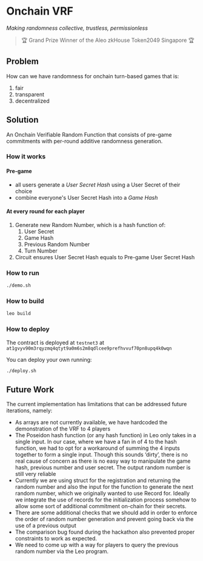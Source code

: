 # Onchain VRF

_Making randomness collective, trustless, permissionless_

> 🏆 Grand Prize Winner of the Aleo zkHouse Token2049 Singapore 🏆

## Problem

How can we have randomness for onchain turn-based games that is:

1. fair
2. transparent
3. decentralized

## Solution

An Onchain Verifiable Random Function that consists of pre-game commitments with per-round additive randomness generation.

### How it works

#### Pre-game

- all users generate a _User Secret Hash_ using a User Secret of their choice
- combine everyone's User Secret Hash into a _Game Hash_

#### At every round for each player

1. Generate new Random Number, which is a hash function of:
   1. User Secret
   2. Game Hash
   3. Previous Random Number
   4. Turn Number
2. Circuit ensures User Secret Hash equals to Pre-game User Secret Hash

### How to run

```bash
./demo.sh
```

### How to build

```bash
leo build
```

### How to deploy

The contract is deployed at `testnet3` at `at1gvyv90m3rqyzmq4qtyt9a0m6s2m8qdlcee9prefhvvuf70pn8upq4k0wqn`

You can deploy your own running:

```bash
./deploy.sh
```

## Future Work

The current implementation has limitations that can be addressed future iterations, namely:

- As arrays are not currently available, we have hardcoded the demonstration of the VRF to 4 players
- The Poseidon hash function (or any hash function) in Leo only takes in a single input. In our case, where we have a fan in of 4 to the hash function, we had to opt for a workaround of summing the 4 inputs together to form a single input. Though this sounds ‘dirty’, there is no real cause of concern as there is no easy way to manipulate the game hash, previous number and user secret. The output random number is still very reliable
- Currently we are using struct for the registration and returning the random number and also the input for the function to generate the next random number, which we originally wanted to use Record for. Ideally we integrate the use of records for the initialization process somehow to allow some sort of additional commitment on-chain for their secrets.
- There are some additional checks that we should add in order to enforce the order of random number generation and prevent going back via the use of a previous output
- The comparison bug found during the hackathon also prevented proper constraints to work as expected.
- We need to come up with a way for players to query the previous random number via the Leo program.
